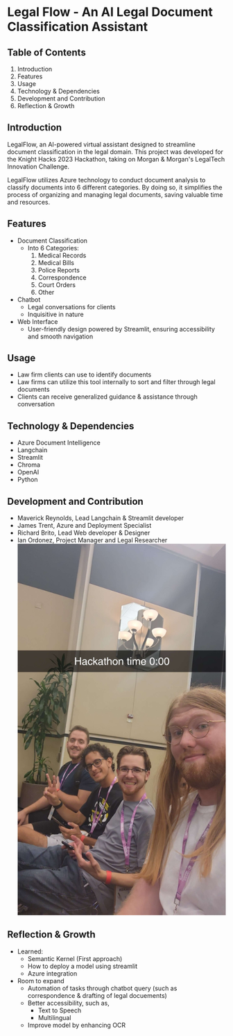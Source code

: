 # Legal Flow - An AI Legal Document Classification Assistant

## Table of Contents

1. Introduction
2. Features
3. Usage
4. Technology & Dependencies
5. Development and Contribution
6. Reflection & Growth

## Introduction
LegalFlow, an AI-powered virtual assistant designed to streamline document classification in the legal domain. This project was developed for the Knight Hacks 2023 Hackathon, taking on Morgan & Morgan's LegalTech Innovation Challenge.

LegalFlow utilizes Azure technology to conduct document analysis to classify documents into 6 different categories. By doing so, it simplifies the process of organizing and managing legal documents, saving valuable time and resources.

## Features
- Document Classification
    - Into 6 Categories:
        1. Medical Records
        2. Medical Bills
        3. Police Reports
        4. Correspondence
        5. Court Orders
        6. Other
- Chatbot
    - Legal conversations for clients
    - Inquisitive in nature
- Web Interface
    - User-friendly design powered by Streamlit, ensuring accessibility and smooth navigation

## Usage
- Law firm clients can use to identify documents
- Law firms can utilize this tool internally to sort and filter through legal documents
- Clients can receive generalized guidance & assistance through conversation

## Technology & Dependencies
- Azure Document Intelligence
- Langchain
- Streamlit
- Chroma
- OpenAI
- Python

## Development and Contribution
- Maverick Reynolds, Lead Langchain & Streamlit developer
- James Trent, Azure and Deployment Specialist
- Richard Brito, Lead Web developer & Designer
- Ian Ordonez, Project Manager and Legal Researcher
![Alt text](image.png)  

## Reflection & Growth
- Learned:
    - Semantic Kernel (First approach)
    - How to deploy a model using streamlit
    - Azure integration
- Room to expand
    - Automation of tasks through chatbot query (such as correspondence & drafting of legal docuements)
    - Better accessibility, such as,
        - Text to Speech
        - Multilingual
    - Improve model by enhancing OCR 
